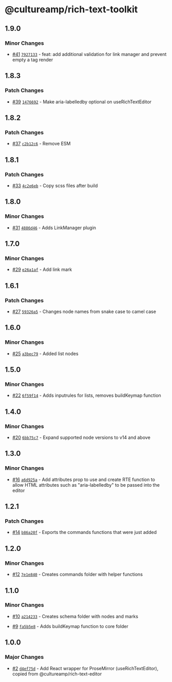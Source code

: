 # @cultureamp/rich-text-toolkit

## 1.9.0

### Minor Changes

- [#41](https://github.com/cultureamp/rich-text-toolkit/pull/41) [`7927133`](https://github.com/cultureamp/rich-text-toolkit/commit/7927133d1dc39c9ece1b4708b4f96bf1ee6c3716) - feat: add additional validation for link manager and prevent empty a tag render

## 1.8.3

### Patch Changes

- [#39](https://github.com/cultureamp/rich-text-toolkit/pull/39) [`1476692`](https://github.com/cultureamp/rich-text-toolkit/commit/14766924085504a9068685071bd9eb0f10d55bbd) - Make aria-labelledby optional on useRichTextEditor

## 1.8.2

### Patch Changes

- [#37](https://github.com/cultureamp/rich-text-toolkit/pull/37) [`c2b12c6`](https://github.com/cultureamp/rich-text-toolkit/commit/c2b12c6d1bfcd452d65d56b34966b08427da0e11) - Remove ESM

## 1.8.1

### Patch Changes

- [#33](https://github.com/cultureamp/rich-text-toolkit/pull/33) [`4c2e6eb`](https://github.com/cultureamp/rich-text-toolkit/commit/4c2e6ebe50a1a37bfda1f163aa3d1c54e3b40961) - Copy scss files after build

## 1.8.0

### Minor Changes

- [#31](https://github.com/cultureamp/rich-text-toolkit/pull/31) [`4886d46`](https://github.com/cultureamp/rich-text-toolkit/commit/4886d46f7387badc9d153686d88080244e57f6cc) - Adds LinkManager plugin

## 1.7.0

### Minor Changes

- [#29](https://github.com/cultureamp/rich-text-toolkit/pull/29) [`e26a1af`](https://github.com/cultureamp/rich-text-toolkit/commit/e26a1af04c25811e3c46ce1d8918259bbc03bb1d) - Add link mark

## 1.6.1

### Patch Changes

- [#27](https://github.com/cultureamp/rich-text-toolkit/pull/27) [`59326a5`](https://github.com/cultureamp/rich-text-toolkit/commit/59326a548a98b1d2f9eb9087e16f7abdf5acf279) - Changes node names from snake case to camel case

## 1.6.0

### Minor Changes

- [#25](https://github.com/cultureamp/rich-text-toolkit/pull/25) [`a3bec79`](https://github.com/cultureamp/rich-text-toolkit/commit/a3bec79a2288761e82494d0e9ec12c8aaf850f7e) - Added list nodes

## 1.5.0

### Minor Changes

- [#22](https://github.com/cultureamp/rich-text-toolkit/pull/22) [`6f59f14`](https://github.com/cultureamp/rich-text-toolkit/commit/6f59f14fce3020be0fbb0e5a1c29456117bc3c7b) - Adds inputrules for lists, removes buildKeymap function

## 1.4.0

### Minor Changes

- [#20](https://github.com/cultureamp/rich-text-toolkit/pull/20) [`6bb75c7`](https://github.com/cultureamp/rich-text-toolkit/commit/6bb75c725b77a8ed31012ed03d118de7f06b6005) - Expand supported node versions to v14 and above

## 1.3.0

### Minor Changes

- [#16](https://github.com/cultureamp/rich-text-toolkit/pull/16) [`a6d925a`](https://github.com/cultureamp/rich-text-toolkit/commit/a6d925af8a1776bf0f544d2e6dc3bc348b753e06) - Add attributes prop to use and create RTE function to allow HTML attributes such as "aria-labelledby" to be passed into the editor

## 1.2.1

### Patch Changes

- [#14](https://github.com/cultureamp/rich-text-toolkit/pull/14) [`b86a20f`](https://github.com/cultureamp/rich-text-toolkit/commit/b86a20f9d5eb7ad0f2a30a3c8eaa3caed2c85ed0) - Exports the commands functions that were just added

## 1.2.0

### Minor Changes

- [#12](https://github.com/cultureamp/rich-text-toolkit/pull/12) [`7e1e840`](https://github.com/cultureamp/rich-text-toolkit/commit/7e1e840569c2a45bb0c29fd4d1ee072db882d69d) - Creates commands folder with helper functions

## 1.1.0

### Minor Changes

- [#10](https://github.com/cultureamp/rich-text-toolkit/pull/10) [`a214233`](https://github.com/cultureamp/rich-text-toolkit/commit/a2142332710e8558300eca5e6d46510d01687a6f) - Creates schema folder with nodes and marks

* [#9](https://github.com/cultureamp/rich-text-toolkit/pull/9) [`fa5b5e8`](https://github.com/cultureamp/rich-text-toolkit/commit/fa5b5e8a628fa0d708fe856b5d1fc3f62e9944ed) - Adds buildKeymap function to core folder

## 1.0.0

### Major Changes

- [#2](https://github.com/cultureamp/rich-text-toolkit/pull/2) [`d4ef75d`](https://github.com/cultureamp/rich-text-toolkit/commit/d4ef75df10711bdbeef0dfa81d68ef806f792128) - Add React wrapper for ProseMirror (useRichTextEditor), copied from @cultureamp/rich-text-editor
